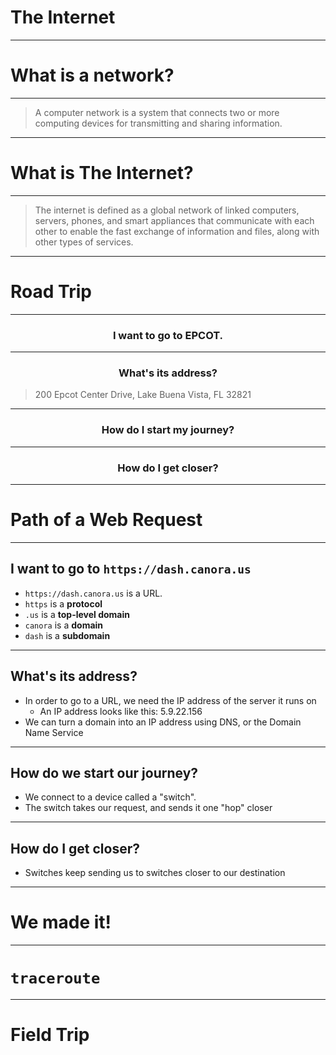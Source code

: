 # The Internet

----

# What is a network?

---

> A computer network is a system that connects two or more computing devices for transmitting and sharing information.

----

# What is The Internet?

---

> The internet is defined as a global network of linked computers, servers, phones, and smart appliances that communicate with each other to enable the fast exchange of information and files, along with other types of services.

----

# Road Trip

---

<h3 style="text-align: center">I want to go to EPCOT.</h3>

---

<h3 style="text-align: center">What's its address?</h3>

> 200 Epcot Center Drive,
Lake Buena Vista, FL 32821

---

<h3 style="text-align: center">How do I start my journey?</h3>

---

<h3 style="text-align: center">How do I get closer?</h3>

----

# Path of a Web Request

---

## I want to go to `https://dash.canora.us`

* `https://dash.canora.us` is a URL.
* `https` is a **protocol**
* `.us` is a **top-level domain**
* `canora` is a **domain**
* `dash` is a **subdomain**

---

## What's its address?

* In order to go to a URL, we need the IP address of the server it runs on
  * An IP address looks like this: 5.9.22.156
* We can turn a domain into an IP address using DNS, or the Domain Name Service

---

## How do we start our journey?

* We connect to a device called a "switch". 
* The switch takes our request, and sends it one "hop" closer

---

## How do I get closer?

* Switches keep sending us to switches closer to our destination

---

# We made it! 

----

# `traceroute`

---

# Field Trip
